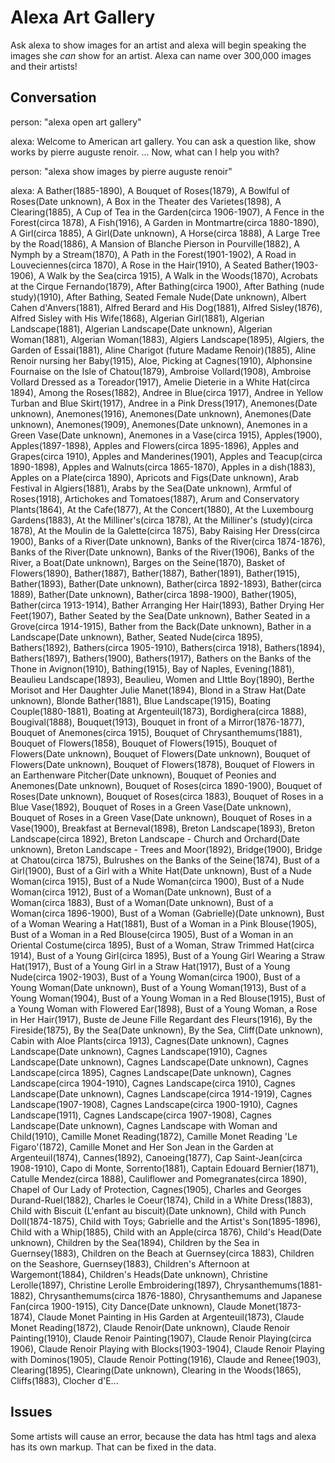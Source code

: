 # Alexa Art Gallery

Ask alexa to show images for an artist and alexa will begin speaking the images she *can* show for an artist. Alexa can name over 300,000 images and their artists!

## Conversation

person: "alexa open art gallery"

alexa: Welcome to American art gallery. You can ask a question like, show works by pierre auguste renoir. ... Now, what can I help you with?

person: "alexa show images by pierre auguste renoir"

alexa: A Bather(1885-1890), A Bouquet of Roses(1879), A Bowlful of Roses(Date unknown), A Box in the Theater des Varietes(1898), A Clearing(1885), A Cup of Tea in the Garden(circa 1906-1907), A Fence in the Forest(circa 1878), A Fish(1916), A Garden in Montmartre(circa 1880-1890), A Girl(circa 1885), A Girl(Date unknown), A Horse(circa 1888), A Large Tree by the Road(1886), A Mansion of Blanche Pierson in Pourville(1882), A Nymph by a Stream(1870), A Path in the Forest(1901-1902), A Road in Louveciennes(circa 1870), A Rose in the Hair(1910), A Seated Bather(1903-1906), A Walk by the Sea(circa 1915), A Walk in the Woods(1870), Acrobats at the Cirque Fernando(1879), After Bathing(circa 1900), After Bathing (nude study)(1910), After Bathing, Seated Female Nude(Date unknown), Albert Cahen d'Anvers(1881), Alfred Berard and His Dog(1881), Alfred Sisley(1876), Alfred Sisley with His Wife(1868), Algerian Girl(1881), Algerian Landscape(1881), Algerian Landscape(Date unknown), Algerian Woman(1881), Algerian Woman(1883), Algiers Landscape(1895), Algiers, the Garden of Essai(1881), Aline Charigot (future Madame Renoir)(1885), Aline Renoir nursing her Baby(1915), Aloe, Picking at Cagnes(1910), Alphonsine Fournaise on the Isle of Chatou(1879), Ambroise Vollard(1908), Ambroise Vollard Dressed as a Toreador(1917), Amelie Dieterie in a White Hat(circa 1894), Among the Roses(1882), Andree in Blue(circa 1917), Andree in Yellow Turban and Blue Skirt(1917), Andree in a Pink Dress(1917), Anemones(Date unknown), Anemones(1916), Anemones(Date unknown), Anemones(Date unknown), Anemones(1909), Anemones(Date unknown), Anemones in a Green Vase(Date unknown), Anemones in a Vase(circa 1915), Apples(1900), Apples(1897-1898), Apples and Flowers(circa 1895-1896), Apples and Grapes(circa 1910), Apples and Manderines(1901), Apples and Teacup(circa 1890-1898), Apples and Walnuts(circa 1865-1870), Apples in a dish(1883), Apples on a Plate(circa 1890), Apricots and Figs(Date unknown), Arab Festival in Algiers(1881), Arabs by the Sea(Date unknown), Armful of Roses(1918), Artichokes and Tomatoes(1887), Arum and Conservatory Plants(1864), At the Cafe(1877), At the Concert(1880), At the Luxembourg Gardens(1883), At the Milliner's(circa 1878), At the Milliner's (study)(circa 1878), At the Moulin de la Galette(circa 1875), Baby Raising Her Dress(circa 1900), Banks of a River(Date unknown), Banks of the River(circa 1874-1876), Banks of the River(Date unknown), Banks of the River(1906), Banks of the River, a Boat(Date unknown), Barges on the Seine(1870), Basket of Flowers(1890), Bather(1887), Bather(1887), Bather(1891), Bather(1915), Bather(1893), Bather(Date unknown), Bather(circa 1892-1893), Bather(circa 1889), Bather(Date unknown), Bather(circa 1898-1900), Bather(1905), Bather(circa 1913-1914), Bather Arranging Her Hair(1893), Bather Drying Her Feet(1907), Bather Seated by the Sea(Date unknown), Bather Seated in a Grove(circa 1914-1915), Bather from the Back(Date unknown), Bather in a Landscape(Date unknown), Bather, Seated Nude(circa 1895), Bathers(1892), Bathers(circa 1905-1910), Bathers(circa 1918), Bathers(1894), Bathers(1897), Bathers(1900), Bathers(1917), Bathers on the Banks of the Thone in Avignon(1910), Bathing(1915), Bay of Naples, Evening(1881), Beaulieu Landscape(1893), Beaulieu, Women and LIttle Boy(1890), Berthe Morisot and Her Daughter Julie Manet(1894), Blond in a Straw Hat(Date unknown), Blonde Bather(1881), Blue Landscape(1915), Boating Couple(1880-1881), Boating at Argenteuil(1873), Bordighera(circa 1888), Bougival(1888), Bouquet(1913), Bouquet in front of a Mirror(1876-1877), Bouquet of Anemones(circa 1915), Bouquet of Chrysanthemums(1881), Bouquet of Flowers(1858), Bouquet of Flowers(1915), Bouquet of Flowers(Date unknown), Bouquet of Flowers(Date unknown), Bouquet of Flowers(Date unknown), Bouquet of Flowers(1878), Bouquet of Flowers in an Earthenware Pitcher(Date unknown), Bouquet of Peonies and Anemones(Date unknown), Bouquet of Roses(circa 1890-1900), Bouquet of Roses(Date unknown), Bouquet of Roses(circa 1883), Bouquet of Roses in a Blue Vase(1892), Bouquet of Roses in a Green Vase(Date unknown), Bouquet of Roses in a Green Vase(Date unknown), Bouquet of Roses in a Vase(1900), Breakfast at Berneval(1898), Breton Landscape(1893), Breton Landscape(circa 1892), Breton Landscape - Church and Orchard(Date unknown), Breton Landscape - Trees and Moor(1892), Bridge(1900), Bridge at Chatou(circa 1875), Bulrushes on the Banks of the Seine(1874), Bust of a Girl(1900), Bust of a Girl with a White Hat(Date unknown), Bust of a Nude Woman(circa 1915), Bust of a Nude Woman(circa 1900), Bust of a Nude Woman(circa 1912), Bust of a Woman(Date unknown), Bust of a Woman(circa 1883), Bust of a Woman(Date unknown), Bust of a Woman(circa 1896-1900), Bust of a Woman (Gabrielle)(Date unknown), Bust of a Woman Wearing a Hat(1881), Bust of a Woman in a Pink Blouse(1905), Bust of a Woman in a Red Blouse(circa 1905), Bust of a Woman in an Oriental Costume(circa 1895), Bust of a Woman, Straw Trimmed Hat(circa 1914), Bust of a Young Girl(circa 1895), Bust of a Young Girl Wearing a Straw Hat(1917), Bust of a Young Girl in a Straw Hat(1917), Bust of a Young Nude(circa 1902-1903), Bust of a Young Woman(circa 1900), Bust of a Young Woman(Date unknown), Bust of a Young Woman(1913), Bust of a Young Woman(1904), Bust of a Young Woman in a Red Blouse(1915), Bust of a Young Woman with Flowered Ear(1898), Bust of a Young Woman, a Rose in Her Hair(1917), Buste de Jeune Fille Regardant des Fleurs(1916), By the Fireside(1875), By the Sea(Date unknown), By the Sea, Cliff(Date unknown), Cabin with Aloe Plants(circa 1913), Cagnes(Date unknown), Cagnes Landscape(Date unknown), Cagnes Landscape(1910), Cagnes Landscape(Date unknown), Cagnes Landscape(Date unknown), Cagnes Landscape(circa 1895), Cagnes Landscape(Date unknown), Cagnes Landscape(circa 1904-1910), Cagnes Landscape(circa 1910), Cagnes Landscape(Date unknown), Cagnes Landscape(circa 1914-1919), Cagnes Landscape(1907-1908), Cagnes Landscape(circa 1900-1910), Cagnes Landscape(1911), Cagnes Landscape(circa 1907-1908), Cagnes Landscape(Date unknown), Cagnes Landscape with Woman and Child(1910), Camille Monet Reading(1872), Camille Monet Reading 'Le Figaro'(1872), Camille Monet and Her Son Jean in the Garden at Argenteuil(1874), Cannes(1892), Canoeing(1877), Cap Saint-Jean(circa 1908-1910), Capo di Monte, Sorrento(1881), Captain Edouard Bernier(1871), Catulle Mendez(circa 1888), Cauliflower and Pomegranates(circa 1890), Chapel of Our Lady of Protection, Cagnes(1905), Charles and Georges Durand-Ruel(1882), Charles le Coeur(1874), Child in a White Dress(1883), Child with Biscuit (L'enfant au biscuit)(Date unknown), Child with Punch Doll(1874-1875), Child with Toys; Gabrielle and the Artist's Son(1895-1896), Child with a Whip(1885), Child with an Apple(circa 1876), Child's Head(Date unknown), Children by the Sea(1894), Children by the Sea in Guernsey(1883), Children on the Beach at Guernsey(circa 1883), Children on the Seashore, Guernsey(1883), Children's Afternoon at Wargemont(1884), Children's Heads(Date unknown), Christine Lerolle(1897), Christine Lerolle Embroidering(1897), Chrysanthemums(1881-1882), Chrysanthemums(circa 1876-1880), Chrysanthemums and Japanese Fan(circa 1900-1915), City Dance(Date unknown), Claude Monet(1873-1874), Claude Monet Painting in His Garden at Argenteuil(1873), Claude Monet Reading(1872), Claude Renoir(Date unknown), Claude Renoir Painting(1910), Claude Renoir Painting(1907), Claude Renoir Playing(circa 1906), Claude Renoir Playing with Blocks(1903-1904), Claude Renoir Playing with Dominos(1905), Claude Renoir Potting(1916), Claude and Renee(1903), Clearing(1895), Clearing(Date unknown), Clearing in the Woods(1865), Cliffs(1883), Clocher d'E...

## Issues

Some artists will cause an error, because the data has html tags and alexa has its own markup. That can be fixed in the data.
